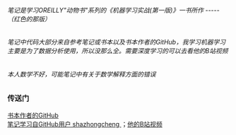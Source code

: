 ###### 笔记是学习OREILLY"动物书"系列的《机器学习实战(第一版)》一书所作 -----（红色的那版）
###### 笔记中代码大部分来自参考笔记或书本以及书本作者的GitHub，我学习机器学习主要是为了数据分析使用，所以没那么全。需要深度学习的可以去看他的B站视频
###### 本人数学不好，可能笔记中有关于数学解释方面的错误
### 传送门
[书本作者的GitHub](https://github.com/ageron/handson-ml)<br>
[笔记学习自GitHub用户 shazhongcheng ](https://github.com/shazhongcheng/machine_learing_study/tree/master/%E6%9C%BA%E5%99%A8%E5%AD%A6%E4%B9%A0%E5%AE%9E%E6%88%98%E4%B8%80)；[他的B站视频](https://space.bilibili.com/17064179)